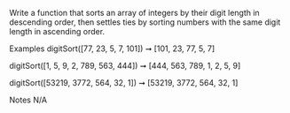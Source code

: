 Write a function that sorts an array of integers by their digit length in descending order, then settles ties by sorting numbers with the same digit length in ascending order.

Examples
digitSort([77, 23, 5, 7, 101])
➞ [101, 23, 77, 5, 7]

digitSort([1, 5, 9, 2, 789, 563, 444])
➞ [444, 563, 789, 1, 2, 5, 9]

digitSort([53219, 3772, 564, 32, 1])
➞ [53219, 3772, 564, 32, 1]

Notes
N/A